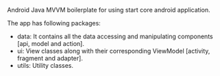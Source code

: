 Android Java MVVM boilerplate for using start core android application.

The app has following packages:

- data: It contains all the data accessing and manipulating components [api, model and action].
- ui: View classes along with their corresponding ViewModel [activity, fragment and adapter].
- utils: Utility classes.

